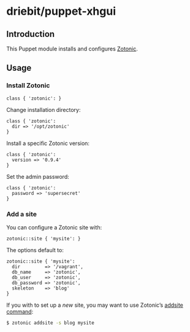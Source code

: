 driebit/puppet-xhgui
====================

Introduction
------------

This Puppet module installs and configures [Zotonic](http://zotonic.com/).

Usage
-----

### Install Zotonic

```puppet
class { 'zotonic': }
```

Change installation directory:

```puppet
class { 'zotonic':
  dir => '/opt/zotonic'
}
```

Install a specific Zotonic version:

```puppet
class { 'zotonic':
  version => '0.9.4'
}
```

Set the admin password:

```puppet
class { 'zotonic':
  password => 'supersecret'
}
```

### Add a site

You can configure a Zotonic site with:

```puppet
zotonic::site { 'mysite': }
```

The options default to:

```puppet
zotonic::site { 'mysite':
  dir         => '/vagrant',
  db_name     => 'zotonic',
  db_user     => 'zotonic',
  db_password => 'zotonic',
  skeleton    => 'blog'
}
```

If you with to set up a *new* site, you may want to use Zotonic’s
[addsite command](http://zotonic.com/docs/latest/tutorials/install-addsite.html):

```bash
$ zotonic addsite -s blog mysite
```
